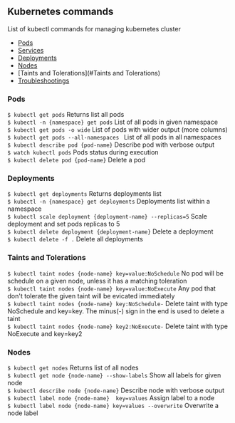 ## Kubernetes commands

List of kubectl commands for managing kubernetes cluster

- [Pods](#pods)
- [Services](#services)
- [Deployments](#Deployments)
- [Nodes](#nodes)
- [Taints and Tolerations](#Taints and Tolerations)
- [Troubleshootings](#troubleshootings)

### Pods

``$ kubectl get pods``                      Returns list all pods  
``$ kubectl -n {namespace} get pods``       List of all pods in given namespace   
``$ kubectl get pods -o wide``              List of pods with wider output (more columns)  
``$ kubectl get pods --all-namespaces ``    List of all pods in all namespaces  
``$ kubectl describe pod {pod-name}``       Describe pod with verbose output  
``$ watch kubectl pods``                    Pods status during execution  
``$ kubectl delete pod {pod-name}``         Delete a pod
  
### Deployments

``$ kubectl get deployments``                                 Returns deployments list  
``$ kubectl -n {namespace} get deployments``                  Deployments list within a namespace  
``$ kubectl scale deployment {deployment-name} --replicas=5`` Scale deployment and set pods replicas to 5  
``$ kubectl delete deployment {deployment-name}``             Delete a deployment  
``$ kubectl delete -f .``                                     Delete all deployments 
  

### Taints and Tolerations

``$ kubectl taint nodes {node-name} key=value:NoSchedule``    No pod will be schedule on a given node, unless it has a matching toleration  
``$ kubectl taint nodes {node-name} key=value:NoExecute``   Any pod that don't tolerate the given taint will be evicated immediately   
``$ kubectl taint nodes {node-name} key:NoSchedule-``         Delete taint with type NoSchedule and key=key. The minus(-) sign in the end is used to delete a taint   
``$ kubectl taint nodes {node-name} key2:NoExecute-``         Delete taint with type NoExecute and key=key2  
  
### Nodes
 
``$ kubectl get nodes``                                       Returns list of all nodes  
``$ kubectl get node {node-name} --show-labels``              Show all labels for given node  
``$ kubectl describe node {node-name}``                       Describe node with verbose output   
``$ kubectl label node {node-name}  key=values``              Assign label to a node  
``$ kubectl label node {node-name} key=values --overwrite``   Overwrite a node label  
